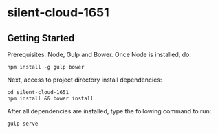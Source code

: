 # silent-cloud-1651

Getting Started
-------------

Prerequisites: Node, Gulp and Bower. Once Node is installed, do:

    npm install -g gulp bower

Next, access to project directory install dependencies:

    cd silent-cloud-1651
    npm install && bower install

After all dependencies are installed, type the following command to run:

    gulp serve
